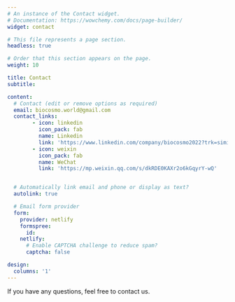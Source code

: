 ```yaml
---
# An instance of the Contact widget.
# Documentation: https://wowchemy.com/docs/page-builder/
widget: contact

# This file represents a page section.
headless: true

# Order that this section appears on the page.
weight: 10

title: Contact
subtitle:

content:
  # Contact (edit or remove options as required)
  email: biocosmo.world@gmail.com
  contact_links:
        - icon: linkedin
          icon_pack: fab
          name: Linkedin
          link: 'https://www.linkedin.com/company/biocosmo2022?trk=similar-pages'
        - icon: weixin
          icon_pack: fab
          name: WeChat
          link: 'https://mp.weixin.qq.com/s/dkRDE0KAXr2o6kGqyrY-wQ'


  # Automatically link email and phone or display as text?
  autolink: true

  # Email form provider
  form:
    provider: netlify
    formspree:
      id:
    netlify:
      # Enable CAPTCHA challenge to reduce spam?
      captcha: false

design:
  columns: '1'
---
```


If you have any questions, feel free to contact us.

